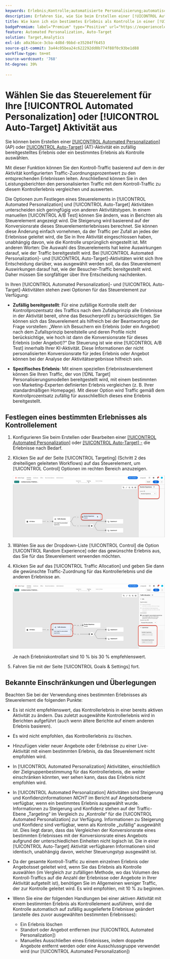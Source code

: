 ```yaml
---
keywords: Erlebnis;Kontrolle;automatisierte Personalisierung;automatisches Targeting
description: Erfahren Sie, wie Sie beim Erstellen einer [!UICONTROL Automated Personalization] (AP) oder [!UICONTROL Auto-Target] Aktivität in ein Erlebnis als Steuerelement auswählen [!DNL Adobe Target].
title: Wie kann ich ein bestimmtes Erlebnis als Kontrolle in einer [!UICONTROL Automated Personalization] verwenden?
badgePremium: label="Premium" type="Positive" url="https://experienceleague.adobe.com/docs/target/using/introduction/intro.html?lang=en#premium newtab=true" tooltip="Hier finden Sie Informationen zum Lieferumfang von Target Premium."
feature: Automated Personalization, Auto-Target
solution: Target,Analytics
exl-id: a0a36ace-3cba-4d8d-9bbd-e35204ff6453
source-git-commit: 3a44c05bea24c622292dd0b774f88f0c93be1d88
workflow-type: tm+mt
source-wordcount: '768'
ht-degree: 39%

---
```


# Wählen Sie das Steuerelement für Ihre [!UICONTROL Automated Personalization] oder [!UICONTROL Auto-Target] Aktivität aus

Sie können beim Erstellen einer [[!UICONTROL Automated Personalization]](/help/main/c-activities/t-automated-personalization/automated-personalization.md) (AP) oder [[!UICONTROL Auto-Target]](/help/main/c-activities/auto-target/auto-target-to-optimize.md) (AT)-Aktivität ein zufällig bereitgestelltes Erlebnis oder ein bestimmtes Erlebnis als Kontrolle auswählen.

Mit dieser Funktion können Sie den Kontroll-Traffic basierend auf dem in der Aktivität konfigurierten Traffic-Zuordnungsprozentwert zu den entsprechenden Erlebnissen leiten. Anschließend können Sie in den Leistungsberichten den personalisierten Traffic mit dem Kontroll-Traffic zu diesem Kontrollerlebnis vergleichen und auswerten.

Die Optionen zum Festlegen eines Steuerelements in [!UICONTROL Automated Personalization] und [!UICONTROL Auto-Target] Aktivitäten unterscheiden sich geringfügig von anderen Aktivitätstypen. In einem manuellen [!UICONTROL A/B Test] können Sie ändern, was in Berichten als Steuerelement angezeigt wird. Die Steigerung wird basierend auf der Konversionsrate dieses Steuerelementerlebnisses berechnet. Sie können diese Änderung einfach vornehmen, da der Traffic per Zufall an jedes der Erlebnisse geleitet wird, die Sie in Ihre Aktivität eingeschlossen haben, unabhängig davon, wie die Kontrolle ursprünglich eingestellt ist. Mit anderen Worten: Die Auswahl des Steuerelements hat keine Auswirkungen darauf, wie der Traffic bereitgestellt wird. Bei [!UICONTROL Automated Personalization]- und [!UICONTROL Auto-Target]-Aktivitäten wirkt sich Ihre Entscheidung darüber, was ausgewählt werden soll, da das Steuerelement Auswirkungen darauf hat, wie der Besucher-Traffic bereitgestellt wird. Daher müssen Sie sorgfältiger über Ihre Entscheidung nachdenken.

In Ihren [!UICONTROL Automated Personalization]- und [!UICONTROL Auto-Target]-Aktivitäten stehen zwei Optionen für das Steuerelement zur Verfügung:

* **Zufällig bereitgestellt**: Für eine zufällige Kontrolle stellt der Kontrollprozentsatz des Traffics nach dem Zufallsprinzip alle Erlebnisse in der Aktivität bereit, ohne das Besucherprofil zu berücksichtigen. Sie können sich das Steuerelement als hilfreich bei der Beantwortung der Frage vorstellen: „Wenn ich Besuchern ein Erlebnis (oder ein Angebot) nach dem Zufallsprinzip bereitstelle und deren Profile nicht berücksichtige, wie hoch ist dann die Konversionsrate für dieses Erlebnis (oder Angebot)?“ Die Steuerung ist wie eine [!UICONTROL A/B Test] innerhalb Ihrer KI-Aktivität. Diese Informationen der nicht personalisierten Konversionsrate für jedes Erlebnis oder Angebot können bei der Analyse der Aktivitätsergebnisse hilfreich sein.

* **Spezifisches Erlebnis**: Mit einem speziellen Erlebnissteuerelement können Sie Ihren Traffic, der von [!DNL Target] Personalisierungsmodellen bereitgestellt wird, mit einem bestimmten von Marketing-Experten definierten Erlebnis vergleichen (z. B. Ihrer standardmäßigen Homepage). Mit dieser Option wird Traffic gemäß dem Kontrollprozentsatz zufällig für ausschließlich dieses eine Erlebnis bereitgestellt.

## Festlegen eines bestimmten Erlebnisses als Kontrollelement

1. Konfigurieren Sie beim Erstellen oder Bearbeiten einer [[!UICONTROL Automated Personalization]](/help/main/c-activities/t-automated-personalization/create-ap-activity.md) oder [[!UICONTROL Auto-Target] -](/help/main/c-activities/t-test-ab/t-test-create-ab/ab-audience.md) die Erlebnisse nach Bedarf.
1. Klicken Sie auf der Seite [!UICONTROL Targeting] (Schritt 2 des dreiteiligen geleiteten Workflows) auf das Steuerelement, um [!UICONTROL Control] Optionen im rechten Bereich anzuzeigen.

   ![Systemsteuerung](/help/main/c-activities/t-automated-personalization/assets/control.png)

1. Wählen Sie aus der Dropdown-Liste [!UICONTROL Control] die Option [!UICONTROL Random Experience] oder das gewünschte Erlebnis aus, das Sie für das Steuerelement verwenden möchten.

1. Klicken Sie auf das [!UICONTROL Traffic Allocation] und geben Sie dann die gewünschte Traffic-Zuordnung für das Kontrollerlebnis und die anderen Erlebnisse an.

   ![Traffic-Zuordnungsleiste](/help/main/c-activities/t-automated-personalization/assets/traffic-allocation.png)

   Je nach Erlebniskontrollart sind 10 % bis 30 % empfehlenswert.

1. Fahren Sie mit der Seite [!UICONTROL Goals & Settings] fort.

## Bekannte Einschränkungen und Überlegungen

Beachten Sie bei der Verwendung eines bestimmten Erlebnisses als Steuerelement die folgenden Punkte:

* Es ist nicht empfehlenswert, das Kontrollerlebnis in einer bereits aktiven Aktivität zu ändern. Das zuletzt ausgewählte Kontrollerlebnis wird in Berichten aufgeführt (auch wenn ältere Berichte auf einem anderen Erlebnis basieren).
* Es wird nicht empfohlen, das Kontrollerlebnis zu löschen.
* Hinzufügen vieler neuer Angebote oder Erlebnisse zu einer Live-Aktivität mit einem bestimmten Erlebnis, da das Steuerelement nicht empfohlen wird.
* In [!UICONTROL Automated Personalization] Aktivitäten, einschließlich der Zielgruppenbestimmung für das Kontrollerlebnis, die weiter einschränken könnten, wer sehen kann, dass das Erlebnis nicht empfohlen wird.
* In [!UICONTROL Automated Personalization] Aktivitäten sind Steigerung und Konfidenzinformationen *NICHT* im Bericht auf Angebotsebene verfügbar, wenn ein bestimmtes Erlebnis ausgewählt wurde. Informationen zu Steigerung und Konfidenz stehen auf der Traffic-Ebene „Targeting“ im Vergleich zu „Kontrolle“ für die [!UICONTROL Automated Personalization] zur Verfügung. Informationen zu Steigerung und Konfidenz sind verfügbar, wenn als Kontrolle „zufällig“ ausgewählt ist. Dies liegt daran, dass das Vergleichen der Konversionsrate eines bestimmten Erlebnisses mit der Konversionsrate eines Angebots aufgrund der unterschiedlichen Einheiten nicht logisch ist. Die in einer [!UICONTROL Auto-Target] Aktivität verfügbaren Informationen sind identisch, unabhängig davon, welcher Steuerungstyp ausgewählt ist.
* Da der gesamte Kontroll-Traffic zu einem einzelnen Erlebnis oder Angebotsset geleitet wird, wenn Sie das Erlebnis als Kontrolle auswählen (im Vergleich zur zufälligen Methode, wo das Volumen des Kontroll-Traffics auf die Anzahl der Erlebnisse oder Angebote in Ihrer Aktivität aufgeteilt ist), benötigen Sie im Allgemeinen weniger Traffic, der zur Kontrolle geleitet wird. Es wird empfohlen, mit 10 % zu beginnen.
* Wenn Sie eine der folgenden Handlungen bei einer aktiven Aktivität mit einem bestimmten Erlebnis als Kontrollelement ausführen, wird die Kontrolle automatisch auf zufällig ausgelieferte Erlebnisse geändert (anstelle des zuvor ausgewählten bestimmten Erlebnisses):

   * Ein Erlebnis löschen
   * Standort oder Angebot entfernen (nur [!UICONTROL Automated Personalization])
   * Manuelles Ausschließen eines Erlebnisses, indem doppelte Angebote entfernt werden oder eine Ausschlussgruppe verwendet wird (nur [!UICONTROL Automated Personalization])
